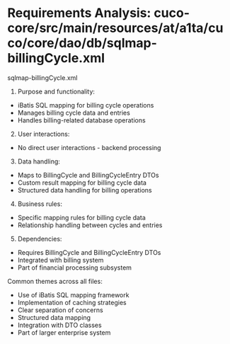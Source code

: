 # Requirements Analysis: cuco-core/src/main/resources/at/a1ta/cuco/core/dao/db/sqlmap-billingCycle.xml

sqlmap-billingCycle.xml
1. Purpose and functionality:
- iBatis SQL mapping for billing cycle operations
- Manages billing cycle data and entries
- Handles billing-related database operations

2. User interactions:
- No direct user interactions - backend processing

3. Data handling:
- Maps to BillingCycle and BillingCycleEntry DTOs
- Custom result mapping for billing cycle data
- Structured data handling for billing operations

4. Business rules:
- Specific mapping rules for billing cycle data
- Relationship handling between cycles and entries

5. Dependencies:
- Requires BillingCycle and BillingCycleEntry DTOs
- Integrated with billing system
- Part of financial processing subsystem

Common themes across all files:
- Use of iBatis SQL mapping framework
- Implementation of caching strategies
- Clear separation of concerns
- Structured data mapping
- Integration with DTO classes
- Part of larger enterprise system